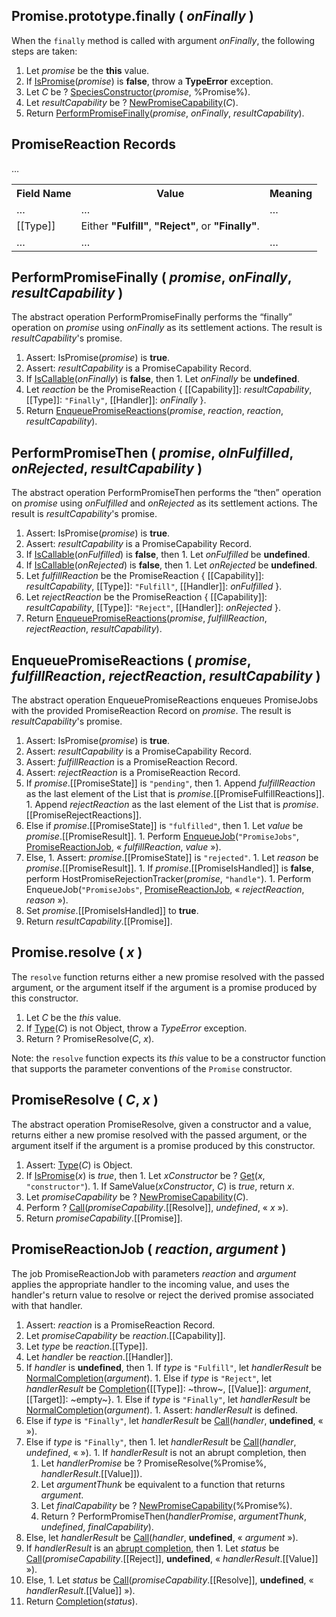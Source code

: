 ## Promise.prototype.finally ( _onFinally_ )

When the `finally` method is called with argument _onFinally_, the following steps are taken:
  1. Let _promise_ be the **this** value.
  1. If <a href="http://www.ecma-international.org/ecma-262/6.0/index.html#sec-ispromise">IsPromise</a>(_promise_) is **false**, throw a **TypeError** exception.
  1. Let _C_ be ? <a href="http://www.ecma-international.org/ecma-262/6.0/index.html#sec-speciesconstructor">SpeciesConstructor</a>(_promise_, %Promise%).
  1. Let _resultCapability_ be ? <a href="http://www.ecma-international.org/ecma-262/6.0/index.html#sec-newpromisecapability">NewPromiseCapability</a>(_C_).
  1. Return <a href="#performpromisefinally--promise-onfinally-resultcapability-">PerformPromiseFinally</a>(_promise_, _onFinally_, _resultCapability_).

## PromiseReaction Records

…
<table>
	<tbody>
	<tr>
		<th>Field Name</th>
		<th>Value</th>
		<th>Meaning</th>
	</tr>
	<tr>
		<td>…</td>
		<td>…</td>
		<td>…</td>
	</tr>
	<tr>
		<td>[[Type]]</td>
		<td>Either <b>"Fulfill"</b>, <b>"Reject"</b>, or <b>"Finally"</b>.</td>
		<td></td>
	</tr>
	<tr>
		<td>…</td>
		<td>…</td>
		<td>…</td>
	</tr>
	</tbody>
</table>

## PerformPromiseFinally ( _promise_, _onFinally_, _resultCapability_ )

The abstract operation PerformPromiseFinally performs the &ldquo;finally&rdquo; operation on _promise_ using _onFinally_ as its settlement actions. The result is _resultCapability_'s promise.
  1. Assert: IsPromise(_promise_) is **true**.
  1. Assert: _resultCapability_ is a PromiseCapability Record.
  1. If <a href="http://www.ecma-international.org/ecma-262/6.0/index.html#sec-iscallable">IsCallable</a>(_onFinally_) is **false**, then
    1. Let _onFinally_ be **undefined**.
  1. Let _reaction_ be the PromiseReaction { [[Capability]]: _resultCapability_, [[Type]]: `"Finally"`, [[Handler]]: _onFinally_ }.
  1. Return <a href="#enqueuepromisereactions--promise-fulfillreaction-rejectreaction-resultcapability-">EnqueuePromiseReactions</a>(_promise_, _reaction_, _reaction_, _resultCapability_).

## PerformPromiseThen ( _promise_, _oInFulfilled_, _onRejected_, _resultCapability_ )

The abstract operation PerformPromiseThen performs the &ldquo;then&rdquo; operation on _promise_ using _onFulfilled_ and _onRejected_ as its settlement actions. The result is _resultCapability_'s promise.
  1. Assert: IsPromise(_promise_) is **true**.
  1. Assert: _resultCapability_ is a PromiseCapability Record.
  1. If <a href="http://www.ecma-international.org/ecma-262/6.0/index.html#sec-iscallable">IsCallable</a>(_onFulfilled_) is **false**, then
    1. Let _onFulfilled_ be **undefined**.
  1. If <a href="http://www.ecma-international.org/ecma-262/6.0/index.html#sec-iscallable">IsCallable</a>(_onRejected_) is **false**, then
    1. Let _onRejected_ be **undefined**.
  1. Let _fulfillReaction_ be the PromiseReaction { [[Capability]]: _resultCapability_, [[Type]]: `"Fulfill"`, [[Handler]]: _onFulfilled_ }.
  1. Let _rejectReaction_ be the PromiseReaction { [[Capability]]: _resultCapability_, [[Type]]: `"Reject"`, [[Handler]]: _onRejected_ }.
  1. Return <a href="#enqueuepromisereactions--promise-fulfillreaction-rejectreaction-resultcapability-">EnqueuePromiseReactions</a>(_promise_, _fulfillReaction_, _rejectReaction_, _resultCapability_).

## EnqueuePromiseReactions ( _promise_, _fulfillReaction_, _rejectReaction_, _resultCapability_ )

The abstract operation EnqueuePromiseReactions enqueues PromiseJobs with the provided PromiseReaction Record on _promise_. The result is _resultCapability_'s promise.
  1. Assert: IsPromise(_promise_) is **true**.
  1. Assert: _resultCapability_ is a PromiseCapability Record.
  1. Assert: _fulfillReaction_ is a PromiseReaction Record.
  1. Assert: _rejectReaction_ is a PromiseReaction Record.
  1. If _promise_.[[PromiseState]] is `"pending"`, then
    1. Append _fulfillReaction_ as the last element of the List that is _promise_.[[PromiseFulfillReactions]].
    1. Append _rejectReaction_ as the last element of the List that is _promise_.[[PromiseRejectReactions]].
  1. Else if _promise_.[[PromiseState]] is `"fulfilled"`, then
    1. Let _value_ be _promise_.[[PromiseResult]].
    1. Perform <a href="http://www.ecma-international.org/ecma-262/6.0/index.html#sec-enqueuejob">EnqueueJob</a>(`"PromiseJobs"`, <a href="#sec-promisereactionjob">PromiseReactionJob</a>, &laquo; _fulfillReaction_, _value_ &raquo;).
  1. Else,
    1. Assert: _promise_.[[PromiseState]] is `"rejected"`.
    1. Let _reason_ be _promise_.[[PromiseResult]].
    1. If _promise_.[[PromiseIsHandled]] is **false**, perform HostPromiseRejectionTracker(_promise_, `"handle"`).
    1. Perform EnqueueJob(`"PromiseJobs"`, <a href="#sec-promisereactionjob">PromiseReactionJob</a>, &laquo; _rejectReaction_, _reason_ &raquo;).
  1. Set _promise_.[[PromiseIsHandled]] to **true**.
  1. Return _resultCapability_.[[Promise]].

## Promise.resolve ( _x_ )

The `resolve` function returns either a new promise resolved with the passed argument, or the argument itself if the argument is a promise produced by this constructor.
  1. Let _C_ be the *this* value.
  1. If <a href="http://www.ecma-international.org/ecma-262/6.0/#sec-ecmascript-data-types-and-values">Type</a>(_C_) is not Object, throw a *TypeError* exception.
  1. Return ? PromiseResolve(_C_, _x_).

Note: the `resolve` function expects its *this* value to be a constructor function that supports the parameter conventions of the `Promise` constructor.

## PromiseResolve ( _C_, _x_ )
The abstract operation PromiseResolve, given a constructor and a value, returns either a new promise resolved with the passed argument, or the argument itself if the argument is a promise produced by this constructor.
  1. Assert: <a href="http://www.ecma-international.org/ecma-262/6.0/#sec-ecmascript-data-types-and-values">Type</a>(_C_) is Object.
  1. If <a href="http://www.ecma-international.org/ecma-262/6.0/#sec-ispromise">IsPromise</a>(_x_) is *true*, then
    1. Let _xConstructor_ be ? <a href="http://www.ecma-international.org/ecma-262/6.0/#sec-get-o-p">Get</a>(_x_, `"constructor"`).
    1. If SameValue(_xConstructor_, _C_) is *true*, return _x_.
  1. Let _promiseCapability_ be ? <a href="http://www.ecma-international.org/ecma-262/6.0/index.html#sec-newpromisecapability">NewPromiseCapability</a>(_C_).
  1. Perform ? <a href="http://www.ecma-international.org/ecma-262/6.0/index.html#sec-call">Call</a>(_promiseCapability_.[[Resolve]], *undefined*, &laquo; _x_ &raquo;).
  1. Return _promiseCapability_.[[Promise]].

## PromiseReactionJob ( _reaction_, _argument_ )

The job PromiseReactionJob with parameters _reaction_ and _argument_ applies the appropriate handler to the incoming value, and uses the handler's return value to resolve or reject the derived promise associated with that handler.
  1. Assert: _reaction_ is a PromiseReaction Record.
  1. Let _promiseCapability_ be _reaction_.[[Capability]].
  1. Let _type_ be _reaction_.[[Type]].
  1. Let _handler_ be _reaction_.[[Handler]].
  1. If _handler_ is **undefined**, then
    1. If _type_ is `"Fulfill"`, let _handlerResult_ be <a href="http://www.ecma-international.org/ecma-262/6.0/index.html#sec-normalcompletion">NormalCompletion</a>(_argument_).
    1. Else if _type_ is `"Reject"`, let _handlerResult_ be <a href="http://www.ecma-international.org/ecma-262/6.0/index.html#sec-completion-record-specification-type">Completion</a>{[[Type]]: ~throw~, [[Value]]: _argument_, [[Target]]: ~empty~}.
    1. Else if _type_ is `"Finally"`, let _handlerResult_ be <a href="http://www.ecma-international.org/ecma-262/6.0/index.html#sec-normalcompletion">NormalCompletion</a>(_argument_).
    1. Assert: _handlerResult_ is defined.
  1. Else if _type_ is `"Finally"`, let _handlerResult_ be <a href="http://www.ecma-international.org/ecma-262/6.0/index.html#sec-call">Call</a>(_handler_, **undefined**, &laquo; &raquo;).
  1. Else if _type_ is `"Finally"`, then
    1. let _handlerResult_ be <a href="http://www.ecma-international.org/ecma-262/6.0/index.html#sec-call">Call</a>(_handler_, *undefined*, &laquo; &raquo;).
    1. If _handlerResult_ is not an abrupt completion, then
      1. Let _handlerPromise_ be ? PromiseResolve(%Promise%, _handlerResult_.[[Value]]).
      1. Let _argumentThunk_ be equivalent to a function that returns _argument_.
      1. Let _finalCapability_ be ? <a href="http://www.ecma-international.org/ecma-262/6.0/index.html#sec-newpromisecapability">NewPromiseCapability</a>(%Promise%).
      1. Return ? PerformPromiseThen(_handlerPromise_, _argumentThunk_, *undefined*, _finalCapability_).
  1. Else, let _handlerResult_ be <a href="http://www.ecma-international.org/ecma-262/6.0/index.html#sec-call">Call</a>(_handler_, **undefined**, &laquo; _argument_ &raquo;).
  1. If _handlerResult_ is an <a href="http://www.ecma-international.org/ecma-262/6.0/index.html#sec-completion-record-specification-type">abrupt completion</a>, then
    1. Let _status_ be <a href="http://www.ecma-international.org/ecma-262/6.0/index.html#sec-call">Call</a>(_promiseCapability_.[[Reject]], **undefined**, &laquo; _handlerResult_.[[Value]] &raquo;).
  1. Else,
    1. Let _status_ be <a href="http://www.ecma-international.org/ecma-262/6.0/index.html#sec-call">Call</a>(_promiseCapability_.[[Resolve]], **undefined**, &laquo; _handlerResult_.[[Value]] &raquo;).
  1. Return <a href="http://www.ecma-international.org/ecma-262/6.0/index.html#sec-completion-record-specification-type">Completion</a>(_status_).
